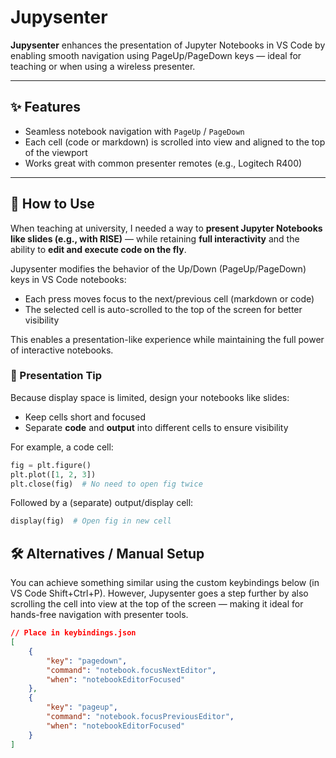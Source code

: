 # Jupysenter

**Jupysenter** enhances the presentation of Jupyter Notebooks in VS Code by enabling smooth navigation using PageUp/PageDown keys — ideal for teaching or when using a wireless presenter.

---

## ✨ Features

- Seamless notebook navigation with `PageUp` / `PageDown`
- Each cell (code or markdown) is scrolled into view and aligned to the top of the viewport
- Works great with common presenter remotes (e.g., Logitech R400)

---

## 🚀 How to Use

When teaching at university, I needed a way to **present Jupyter Notebooks like slides (e.g., with RISE)** — while retaining **full interactivity** and the ability to **edit and execute code on the fly**.

Jupysenter modifies the behavior of the Up/Down (PageUp/PageDown) keys in VS Code notebooks:

- Each press moves focus to the next/previous cell (markdown or code)
- The selected cell is auto-scrolled to the top of the screen for better visibility

This enables a presentation-like experience while maintaining the full power of interactive notebooks.

### 📏 Presentation Tip

Because display space is limited, design your notebooks like slides:

- Keep cells short and focused
- Separate **code** and **output** into different cells to ensure visibility

For example, a code cell:

```python
fig = plt.figure()
plt.plot([1, 2, 3])
plt.close(fig)  # No need to open fig twice
```

Followed by a (separate) output/display cell:
```python
display(fig)  # Open fig in new cell
```


## 🛠️ Alternatives / Manual Setup

You can achieve something similar using the custom keybindings below (in VS Code Shift+Ctrl+P). However, Jupysenter goes a step further by also scrolling the cell into view at the top of the screen — making it ideal for hands-free navigation with presenter tools.

```json
// Place in keybindings.json
[
    {
        "key": "pagedown",
        "command": "notebook.focusNextEditor",
        "when": "notebookEditorFocused"
    },
    {
        "key": "pageup",
        "command": "notebook.focusPreviousEditor",
        "when": "notebookEditorFocused"
    }    
]
```



